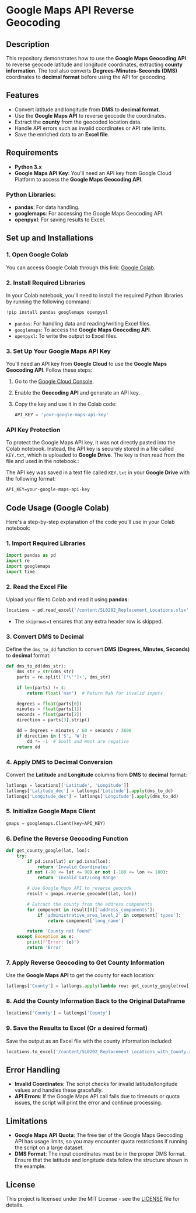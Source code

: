 # Google Maps API Reverse Geocoding

## Description
This repository demonstrates how to use the **Google Maps Geocoding API** to reverse geocode latitude and longitude coordinates, extracting **county information**. The tool also converts **Degrees-Minutes-Seconds (DMS)** coordinates to **decimal format** before using the API for geocoding.

## Features
- Convert latitude and longitude from **DMS** to **decimal format**.
- Use the **Google Maps API** to reverse geocode the coordinates.
- Extract the **county** from the geocoded location data.
- Handle API errors such as invalid coordinates or API rate limits.
- Save the enriched data to an **Excel file**.

## Requirements
- **Python 3.x**
- **Google Maps API Key**: You'll need an API key from Google Cloud Platform to access the **Google Maps Geocoding API**.
  
### Python Libraries:
- **pandas**: For data handling.
- **googlemaps**: For accessing the Google Maps Geocoding API.
- **openpyxl**: For saving results to Excel.

## Set up and Installations
### 1. Open Google Colab

You can access Google Colab through this link: [Google Colab](https://colab.research.google.com/).

### 2. Install Required Libraries

In your Colab notebook, you'll need to install the required Python libraries by running the following command:

```python
!pip install pandas googlemaps openpyxl
```

- `pandas`: For handling data and reading/writing Excel files.
- `googlemaps`: To access the **Google Maps Geocoding API**.
- `openpyxl`: To write the output to Excel files.

### 3. Set Up Your Google Maps API Key
You’ll need an API key from **Google Cloud** to use the **Google Maps Geocoding API**. Follow these steps:

1. Go to the [Google Cloud Console](https://console.cloud.google.com/).
2. Enable the **Geocoding API** and generate an API key.
3. Copy the key and use it in the Colab code:
   
   ```python
   API_KEY = 'your-google-maps-api-key'
   ```
### API Key Protection

To protect the Google Maps API key, it was not directly pasted into the Colab notebook. Instead, the API key is securely stored in a file called `KEY.txt`, which is uploaded to **Google Drive**. The key is then read from the file and used in the notebook.:

The API key was saved in a text file called `KEY.txt` in your **Google Drive** with the following format:
   ```txt
   API_KEY=your-google-maps-api-key
   ```
## Code Usage (Google Colab)

Here's a step-by-step explanation of the code you'll use in your Colab notebook:

### 1. Import Required Libraries

```python
import pandas as pd
import re
import googlemaps
import time
```
### 2. Read the Excel File

Upload your file to Colab and read it using **pandas**:

```python
locations = pd.read_excel('/content/SL0202_Replacement_Locations.xlsx', skiprows=1)
```
- The `skiprows=1` ensures that any extra header row is skipped.
  
### 3. Convert DMS to Decimal

Define the `dms_to_dd` function to convert **DMS (Degrees, Minutes, Seconds)** to **decimal** format:

```python
def dms_to_dd(dms_str):
    dms_str = str(dms_str)
    parts = re.split('[°\'"]+', dms_str)

    if len(parts) != 4:
        return float('nan')  # Return NaN for invalid inputs

    degrees = float(parts[0])
    minutes = float(parts[1])
    seconds = float(parts[2])
    direction = parts[3].strip()

    dd = degrees + minutes / 60 + seconds / 3600
    if direction in ['S', 'W']:
        dd *= -1  # South and West are negative
    return dd
```

### 4. Apply DMS to Decimal Conversion

Convert the **Latitude** and **Longitude** columns from **DMS** to **decimal** format:

```python
latlongs = locations[['Latitude', 'Longitude']]
latlongs['Latitude_dec'] = latlongs['Latitude'].apply(dms_to_dd)
latlongs['Longitude_dec'] = latlongs['Longitude'].apply(dms_to_dd)
```
### 5. Initialize Google Maps Client

```python
gmaps = googlemaps.Client(key=API_KEY)
```
### 6. Define the Reverse Geocoding Function

```python
def get_county_google(lat, lon):
    try:
        if pd.isna(lat) or pd.isna(lon):
            return 'Invalid Coordinates'
        if not (-90 <= lat <= 90) or not (-180 <= lon <= 180):
            return 'Invalid Lat/Long Range'

        # Use Google Maps API to reverse geocode
        result = gmaps.reverse_geocode((lat, lon))

        # Extract the county from the address components
        for component in result[0]['address_components']:
            if 'administrative_area_level_2' in component['types']:
                return component['long_name']

        return 'County not found'
    except Exception as e:
        print(f"Error: {e}")
        return 'Error'
```

### 7. Apply Reverse Geocoding to Get County Information

Use the **Google Maps API** to get the county for each location:

```python
latlongs['County'] = latlongs.apply(lambda row: get_county_google(row['Latitude_dec'], row['Longitude_dec']), axis=1)
```
### 8. Add the County Information Back to the Original DataFrame

```python
locations['County'] = latlongs['County']
```
### 9. Save the Results to Excel (Or a desired format)

Save the output as an Excel file with the county information included:

```python
locations.to_excel('/content/SL0202_Replacement_Locations_with_County.xlsx', index=False)
```
## Error Handling

- **Invalid Coordinates**: The script checks for invalid latitude/longitude values and handles these gracefully.
- **API Errors**: If the Google Maps API call fails due to timeouts or quota issues, the script will print the error and continue processing.

## Limitations

- **Google Maps API Quota**: The free tier of the Google Maps Geocoding API has usage limits, so you may encounter quota restrictions if running the script on a large dataset.
- **DMS Format**: The input coordinates must be in the proper DMS format. Ensure that the latitude and longitude data follow the structure shown in the example.

## License

This project is licensed under the MIT License - see the [LICENSE](LICENSE) file for details.

